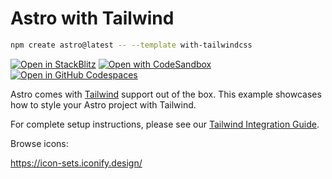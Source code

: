 # Astro with Tailwind

```sh
npm create astro@latest -- --template with-tailwindcss
```

[![Open in StackBlitz](https://developer.stackblitz.com/img/open_in_stackblitz.svg)](https://stackblitz.com/github/withastro/astro/tree/latest/examples/with-tailwindcss)
[![Open with CodeSandbox](https://assets.codesandbox.io/github/button-edit-lime.svg)](https://codesandbox.io/p/sandbox/github/withastro/astro/tree/latest/examples/with-tailwindcss)
[![Open in GitHub Codespaces](https://github.com/codespaces/badge.svg)](https://codespaces.new/withastro/astro?devcontainer_path=.devcontainer/with-tailwindcss/devcontainer.json)

Astro comes with [Tailwind](https://tailwindcss.com) support out of the box. This example showcases how to style your Astro project with Tailwind.

For complete setup instructions, please see our [Tailwind Integration Guide](https://docs.astro.build/en/guides/integrations-guide/tailwind).


Browse icons:

https://icon-sets.iconify.design/